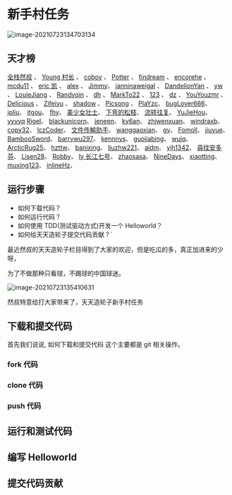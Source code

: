 # 新手村任务

![image-20210723134703134](https://gitee.com/josephxia/picgo/raw/master/juejin/image-20210723134703134.png)

## 天才榜

[全栈然叔](https://github.com/su37josephxia) 、
[Young 村长](https://github.com/57code) 、
[coboy](https://github.com/amebyte) 、
[Potter](https://github.com/yxw007) 、
[findream](https://github.com/224137748) 、
[encorehe](https://github.com/encorehe) 、
[mcdu11](https://github.com/mcdu11) 、
[eric 凯](https://github.com/yk-knight) 、
[alex](https://github.com/alexgy1) 、
[Jimmy](https://github.com/First-Jim)、
[janninaweigal](https://github.com/janninaweigal) 、
[DandelionYan](https://github.com/DandelionYan) 、
[yw](https://github.com/yanwufly) 、
[LouieJiang](https://github.com/LouieJiang) 、
[Randyqin](https://github.com/qinran0423) 、
[dh](https://github.com/xf017946) 、
[MarkTo22](https://github.com/MarkTo22) 、
[123](https://github.com/141110126/) 、
[dz](https://github.com/dongson001/) 、
[YouYouzmr](https://github.com/YouYouzmr) 、
[Delicious](https://github.com/17318061024) 、
[Zifeiyu](https://github.com/zifeiyu666) 、
[shadow](https://github.com/Mr-House) 、
[Picsong](https://github.com/Picsong) 、
[PlaYzc](https://github.com/es329)、
[bugLover666](https://github.com/bugLover666)、
[jpliu](https://github.com/jp-liu)、
[itgou](https://github.com/itgou)、
[fhy](https://github.com/fhy1)、
[美少女壮士](https://github.com/aray0911)、
[下弯的松枝](https://github.com/sitonlotus)、
[流转往复](https://github.com/Breezes1993)、
[YuJieHou](https://github.com/YuJieHou/)、
[yyyyq](https://github.com/yyyyq/)
[Rigel](https://github.com/Galaxy-Rigel)、
[blackunicorn](https://github.com/blaunicorn/)、
[jeneen](https://github.com/zx1001011)、
[ky6an](https://github.com/ky6an)、
[zhiwenxuan](https://github.com/zhiwenxuan)、
[windraxb](https://github.com/windraxb)、
[copy32](https://github.com/copy32)、
[lczCoder](https://github.com/lczCoder)、
[文件传輸肋手](https://github.com/CaesarAuditore)、
[wanggaoxian](https://github.com/wanggaoxiantongxue)、
[gy](https://github.com/Glyxc)、
[Fomoll](https://github.com/fomoll)、
[jiuyue](https://github.com/SeptemberMaples)、
[BambooSword](https://github.com/BambooSword)、
[barrywu297](https://github.com/barrywu297)、
[kennnys](https://github.com/HuiWang111)、
[guojiabing](https://github.com/guojiabing)、
[wujq](https://github.com/asd2766)、
[ArcticRug25](https://github.com/ArcticRug25)、
[hzttw](https://github.com/hzttw)、
[banixing](https://github.com/banixing)、
[liuzhw221](https://github.com/liuzhw221)、
[aidm](https://github.com/aidm)、
[yjh1342](https://github.com/yjh1342)、
[尋找安多芬](https://github.com/season19840122)、
[Lisen28](https://github.com/Lisen28)、
[Robby](https://github.com/smalltee)、
[ly 长江七号](https://github.com/ly42273739)、
[zhaosasa](https://github.com/zhaosasa)、
[NineDays](https://github.com/sayNo123)、
[xiaotting](https://github.com/xiaotting)、
[muxing123](https://github.com/muxing123)、
[inlineHz](https://github.com/inlineHz)、

## 运行步骤

- 如何下载代码？
- 如何运行代码？
- 如何使用 TDD(测试驱动方式)开发一个 Helloworld？
- 如何给天天造轮子提交代码贡献？`

最近然叔的天天造轮子栏目得到了大家的欢迎，但是吃瓜的多，真正加进来的少呀，

为了不做那种只看球，不踢球的中国球迷。

![image-20210723135410631](https://gitee.com/josephxia/picgo/raw/master/juejin/image-20210723135410631.png)

然叔特意给打大家带来了，天天造轮子新手村任务

## 下载和提交代码

首先我们说说, 如何下载和提交代码 这个主要都是 git 相关操作。

### fork 代码

### clone 代码

### push 代码

## 运行和测试代码

## 编写 Helloworld

## 提交代码贡献
